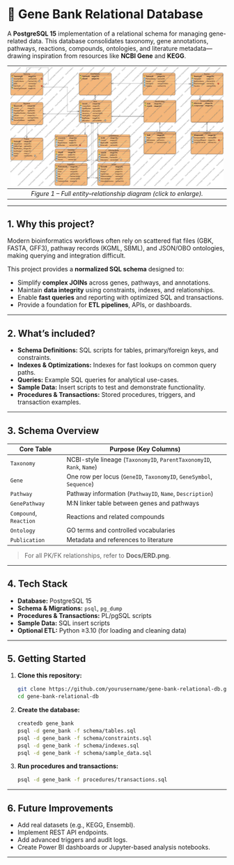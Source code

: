 # 🧬 Gene Bank Relational Database

A **PostgreSQL 15** implementation of a relational schema for managing gene-related data. This database consolidates taxonomy, gene annotations, pathways, reactions, compounds, ontologies, and literature metadata—drawing inspiration from resources like **NCBI Gene** and **KEGG**.

| [<img src="Docs/Erd.jpg" alt="ERD diagram" width="600">](Docs/Erd.png) |
|:--:|
| *Figure 1 – Full entity–relationship diagram (click to enlarge).* |

---

## 1. Why this project?
Modern bioinformatics workflows often rely on scattered flat files (GBK, FASTA, GFF3), pathway records (KGML, SBML), and JSON/OBO ontologies, making querying and integration difficult.

This project provides a **normalized SQL schema** designed to:
* Simplify **complex JOINs** across genes, pathways, and annotations.
* Maintain **data integrity** using constraints, indexes, and relationships.
* Enable **fast queries** and reporting with optimized SQL and transactions.
* Provide a foundation for **ETL pipelines**, APIs, or dashboards.

---

## 2. What’s included?
- **Schema Definitions:** SQL scripts for tables, primary/foreign keys, and constraints.
- **Indexes & Optimizations:** Indexes for fast lookups on common query paths.
- **Queries:** Example SQL queries for analytical use-cases.
- **Sample Data:** Insert scripts to test and demonstrate functionality.
- **Procedures & Transactions:** Stored procedures, triggers, and transaction examples.

---

## 3. Schema Overview

| Core Table             | Purpose (Key Columns)                                                     |
|------------------------|--------------------------------------------------------------------------|
| `Taxonomy`             | NCBI-style lineage (`TaxonomyID`, `ParentTaxonomyID`, `Rank`, `Name`)     |
| `Gene`                 | One row per locus (`GeneID`, `TaxonomyID`, `GeneSymbol`, `Sequence`)      |
| `Pathway`              | Pathway information (`PathwayID`, `Name`, `Description`)                  |
| `GenePathway`          | M:N linker table between genes and pathways                              |
| `Compound`, `Reaction` | Reactions and related compounds                                           |
| `Ontology`             | GO terms and controlled vocabularies                                      |
| `Publication`          | Metadata and references to literature                                    |

> For all PK/FK relationships, refer to **Docs/ERD.png**.

---

## 4. Tech Stack
- **Database:** PostgreSQL 15
- **Schema & Migrations:** `psql`, `pg_dump`
- **Procedures & Transactions:** PL/pgSQL scripts
- **Sample Data:** SQL insert scripts
- **Optional ETL:** Python ≥3.10 (for loading and cleaning data)

---

## 5. Getting Started

1. **Clone this repository:**
   ```bash
   git clone https://github.com/yourusername/gene-bank-relational-db.git
   cd gene-bank-relational-db
   ```

2. **Create the database:**
   ```bash
   createdb gene_bank
   psql -d gene_bank -f schema/tables.sql
   psql -d gene_bank -f schema/constraints.sql
   psql -d gene_bank -f schema/indexes.sql
   psql -d gene_bank -f schema/sample_data.sql
   ```

3. **Run procedures and transactions:**
   ```bash
   psql -d gene_bank -f procedures/transactions.sql
   ```

---

## 6. Future Improvements
- Add real datasets (e.g., KEGG, Ensembl).
- Implement REST API endpoints.
- Add advanced triggers and audit logs.
- Create Power BI dashboards or Jupyter-based analysis notebooks.

---


